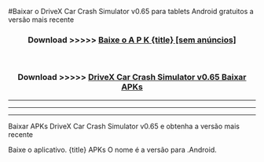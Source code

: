 #Baixar o DriveX Car Crash Simulator v0.65  para tablets Android gratuitos a versão mais recente


<div align="center">
<h3>Download >>>>> <a href="https://pt-web.web.app/?pt= {title}">Baixe o A P K {title} [sem anúncios]</a></h3><br>

<h3>Download >>>>> <a href="https://pt-web.web.app/?pt= {title}">DriveX Car Crash Simulator v0.65 Baixar APKs</a></h3>
</div>

----------------------------------------------------------

----------------------------------------------------------

----------------------------------------------------------

Baixar APKs DriveX Car Crash Simulator v0.65 e obtenha a versão mais recente

Baixe o aplicativo. {title} APKs O nome é a versão para .Android.


